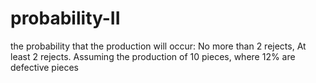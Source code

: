 # probability-II
the probability that the production will occur: No more than 2 rejects, At least 2 rejects. Assuming the production of 10 pieces, where 12% are defective pieces
